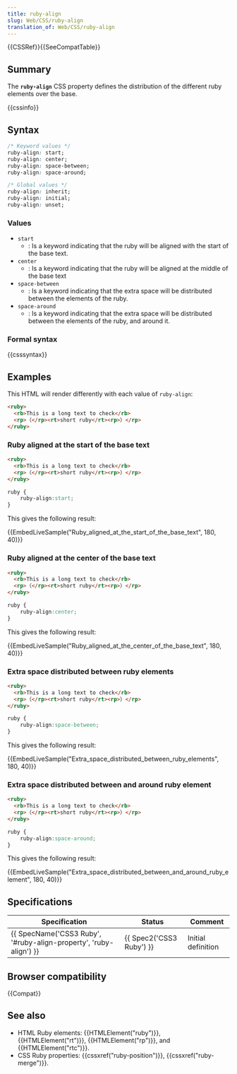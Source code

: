 ```yaml
---
title: ruby-align
slug: Web/CSS/ruby-align
translation_of: Web/CSS/ruby-align
---
```

{{CSSRef}}{{SeeCompatTable}}

## Summary

The **`ruby-align`** CSS property defines the distribution of the different ruby elements over the base.

{{cssinfo}}

## Syntax

```css
/* Keyword values */
ruby-align: start;
ruby-align: center;
ruby-align: space-between;
ruby-align: space-around;

/* Global values */
ruby-align: inherit;
ruby-align: initial;
ruby-align: unset;
```

### Values

- `start`
  - : Is a keyword indicating that the ruby will be aligned with the start of the base text.
- `center`
  - : Is a keyword indicating that the ruby will be aligned at the middle of the base text
- `space-between`
  - : Is a keyword indicating that the extra space will be distributed between the elements of the ruby.
- `space-around`
  - : Is a keyword indicating that the extra space will be distributed between the elements of the ruby, and around it.

### Formal syntax

{{csssyntax}}

## Examples

This HTML will render differently with each value of `ruby-align`:

```html
<ruby>
  <rb>This is a long text to check</rb>
  <rp>（</rp><rt>short ruby</rt><rp>）</rp>
</ruby>
```

### Ruby aligned at the start of the base text

```html
<ruby>
  <rb>This is a long text to check</rb>
  <rp>（</rp><rt>short ruby</rt><rp>）</rp>
</ruby>
```

```css
ruby {
    ruby-align:start;
}
```

This gives the following result:

{{EmbedLiveSample("Ruby_aligned_at_the_start_of_the_base_text", 180, 40)}}

### Ruby aligned at the center of the base text

```html
<ruby>
  <rb>This is a long text to check</rb>
  <rp>（</rp><rt>short ruby</rt><rp>）</rp>
</ruby>
```

```css
ruby {
    ruby-align:center;
}
```

This gives the following result:

{{EmbedLiveSample("Ruby_aligned_at_the_center_of_the_base_text", 180, 40)}}

### Extra space distributed between ruby elements

```html
<ruby>
  <rb>This is a long text to check</rb>
  <rp>（</rp><rt>short ruby</rt><rp>）</rp>
</ruby>
```

```css
ruby {
    ruby-align:space-between;
}
```

This gives the following result:

{{EmbedLiveSample("Extra_space_distributed_between_ruby_elements", 180, 40)}}

### Extra space distributed between and around ruby element

```html
<ruby>
  <rb>This is a long text to check</rb>
  <rp>（</rp><rt>short ruby</rt><rp>）</rp>
</ruby>
```

```css
ruby {
    ruby-align:space-around;
}
```

This gives the following result:

{{EmbedLiveSample("Extra_space_distributed_between_and_around_ruby_element", 180, 40)}}

## Specifications

| Specification                                                                            | Status                           | Comment            |
| ---------------------------------------------------------------------------------------- | -------------------------------- | ------------------ |
| {{ SpecName('CSS3 Ruby', '#ruby-align-property', 'ruby-align') }} | {{ Spec2('CSS3 Ruby') }} | Initial definition |

## Browser compatibility

{{Compat}}

## See also

- HTML Ruby elements: {{HTMLElement("ruby")}}, {{HTMLElement("rt")}}, {{HTMLElement("rp")}}, and {{HTMLElement("rtc")}}.
- CSS Ruby properties: {{cssxref("ruby-position")}}, {{cssxref("ruby-merge")}}.

